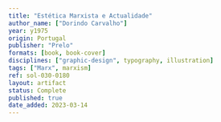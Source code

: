 ```yaml
---
title: "Estética Marxista e Actualidade"
author_name: ["Dorindo Carvalho"]
year: y1975
origin: Portugal
publisher: "Prelo"
formats: [book, book-cover]
disciplines: ["graphic-design", typography, illustration]
tags: ["Marx", marxism]
ref: sol-030-0180
layout: artifact
status: Complete
published: true
date_added: 2023-03-14
---
```

